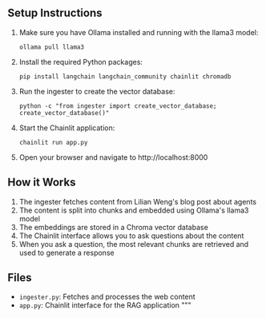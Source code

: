 ## Setup Instructions

1. Make sure you have Ollama installed and running with the llama3 model:
   ```
   ollama pull llama3
   ```

2. Install the required Python packages:
   ```
   pip install langchain langchain_community chainlit chromadb
   ```

3. Run the ingester to create the vector database:
   ```
   python -c "from ingester import create_vector_database; create_vector_database()"
   ```

4. Start the Chainlit application:
   ```
   chainlit run app.py
   ```

5. Open your browser and navigate to http://localhost:8000

## How it Works

1. The ingester fetches content from Lilian Weng's blog post about agents
2. The content is split into chunks and embedded using Ollama's llama3 model
3. The embeddings are stored in a Chroma vector database
4. The Chainlit interface allows you to ask questions about the content
5. When you ask a question, the most relevant chunks are retrieved and used to generate a response

## Files

- `ingester.py`: Fetches and processes the web content
- `app.py`: Chainlit interface for the RAG application
"""